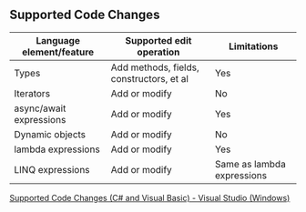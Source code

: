 

## Supported Code Changes


| Language element/feature | Supported edit operation                 | Limitations                |
| ------------------------ | ---------------------------------------- | -------------------------- |
| Types                    | Add methods, fields, constructors, et al | Yes                        |
| Iterators                | Add or modify                            | No                         |
| async/await expressions  | Add or modify                            | Yes                        |
| Dynamic objects          | Add or modify                            | No                         |
| lambda expressions       | Add or modify                            | Yes                        |
| LINQ expressions         | Add or modify                            | Same as lambda expressions |

[Supported Code Changes (C# and Visual Basic) - Visual Studio (Windows)](https://docs.microsoft.com/en-us/visualstudio/debugger/supported-code-changes-csharp?view=vs-2019&preserve-view=true)
